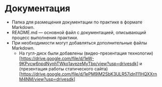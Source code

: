 # Документация

- Папка для размещения документации по практике в формате Markdown.
- README.md — основной файл с документацией, описывающий процесс выполнения практики.
- При необходимости могут добавляться дополнительные файлы Markdown.
  * На гугл-диск были добавлены (видео-презентация технологии)[https://drive.google.com/file/d/1eW-9KPvcw6npdNynhTWko1avezeMyTbp/view?usp=drivesdk] и (презентация работы статического сайта)[https://drive.google.com/file/d/1ePM9IM2SbK3ULR57idn111HQXXrnM4NM/view?usp=drivesdk]
